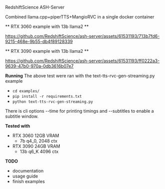 RedshiftScience ASH-Server

Combined llama.cpp+piperTTS+MangioRVC in a single docker container

** RTX 3060 example with 13b llama2 **


https://github.com/RedshiftScience/ash-server/assets/61531193/713b7fd6-9215-468e-9b55-db4f89128339


** RTX 3090 example with 13b llama2 **



https://github.com/RedshiftScience/ash-server/assets/61531193/ff0222a3-9639-47b0-970a-0db3616b07e7

**Running**
The above test were ran with the text-tts-rvc-gen-streaming.py example
- ```cd examples/```
- ```pip install -r requirements.txt```
- ```python text-tts-rvc-gen-streaming.py```

There is cli options --time for printing timings and --subtitles to enable a subtitle window.

**Tested with**

- RTX 3060 12GB VRAM
  - 7b q4_0, 2048 ctx
- RTX 3090 24GB VRAM
  - 13b q6_K 4096 ctx


**TODO**

- documentation
- usage guide
- finish examples
